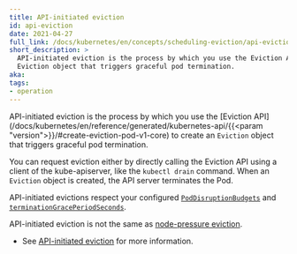 ```yaml
---
title: API-initiated eviction
id: api-eviction
date: 2021-04-27
full_link: /docs/kubernetes/en/concepts/scheduling-eviction/api-eviction/
short_description: >
  API-initiated eviction is the process by which you use the Eviction API to create an
  Eviction object that triggers graceful pod termination.
aka:
tags:
- operation
---
```

API-initiated eviction is the process by which you use the [Eviction API](/docs/kubernetes/en/reference/generated/kubernetes-api/{{<param "version">}}/#create-eviction-pod-v1-core)
to create an `Eviction` object that triggers graceful pod termination.

<!--more-->

You can request eviction either by directly calling the Eviction API 
using a client of the kube-apiserver, like the `kubectl drain` command. 
When an `Eviction` object is created, the API server terminates the Pod. 

API-initiated evictions respect your configured [`PodDisruptionBudgets`](/docs/kubernetes/en/tasks/run-application/configure-pdb/)
and [`terminationGracePeriodSeconds`](/docs/kubernetes/en/concepts/workloads/pods/pod-lifecycle#pod-termination).

API-initiated eviction is not the same as [node-pressure eviction](/docs/kubernetes/en/concepts/scheduling-eviction/node-pressure-eviction/).

* See [API-initiated eviction](/docs/kubernetes/en/concepts/scheduling-eviction/api-eviction/) for more information.
